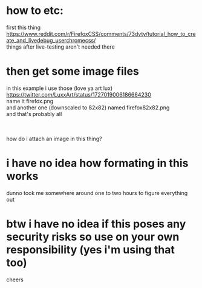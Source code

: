 # how to etc:
first this thing<br>
https://www.reddit.com/r/FirefoxCSS/comments/73dvty/tutorial_how_to_create_and_livedebug_userchromecss/ <br>
things after live-testing aren't needed there<br>

# then get some image files 
in this example i use those (love ya art lux)<br>
https://twitter.com/LuxxArt/status/1727019006186664230<br>
name it firefox.png<br>
and another one (downscaled to 82x82) named firefox82x82.png<br>
and that's probably all<br><br><br>

how do i attach an image in this thing?<br> <img href="0001109.png"></img>

# i have no idea how formating in this works
dunno took me somewhere around one to two hours to figure everything out

# btw i have no idea if this poses any security risks so use on your own responsibility (yes i'm using that too)
cheers